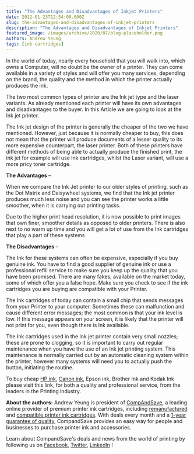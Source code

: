 ```yaml
---
title: "The Advantages and Disadvantages of Inkjet Printers"
date: 2012-01-23T12:54:00.000Z
slug: the-advantages-and-disadvantages-of-inkjet-printers
description: "The Advantages and Disadvantages of Inkjet Printers"
featured_image: /images/archive/2020/07/blog-placeholder.png
authors: Andrew Yeung
tags: [ink cartridges]
---
```


In the world of today, nearly every household that you will walk into, which owns a Computer, will no doubt be the owner of a printer. They can come available in a variety of styles and will offer you many services, depending on the brand, the quality and the method in which the printer actually produces the ink.

The two most common types of printer are the Ink jet type and the laser variants. As already mentioned each printer will have its own advantages and disadvantages to the buyer. In this Article we are going to look at the Ink jet printer.

The Ink jet design of the printer is generally the cheaper of the two we have mentioned. However, just because it is normally cheaper to buy, this does not mean that the printer will produce documents of a lesser quality to its more expensive counterpart, the laser printer. Both of these printers have different methods of being able to actually produce the finished print, the ink jet for example will use Ink cartridges, whilst the Laser variant, will use a more pricy toner cartridge.

**The Advantages** – 

When we compare the Ink Jet printer to our older styles of printing, such as the Dot Matrix and Daisywheel systems, we find that the Ink jet printer produces much less noise and you can see the printer works a little smoother, when it is carrying out printing tasks.

Due to the higher print head resolution, it is now possible to print images that own finer, smoother details as opposed to older printers. There is also next to no warm up time and you will get a lot of use from the Ink cartridges that play a part of these systems 

**The Disadvantages** – 

The Ink for these systems can often be expensive, especially if you buy genuine ink. You have to find a good supplier of genuine ink or use a professional refill service to make sure you keep up the quality that you have been promised. There are many fakes, available on the market today, some of which offer you a false hope. Make sure you check to see if the ink cartridges you are buying are compatible with your Printer.

The Ink cartridges of today can contain a small chip that sends messages from your Printer to your computer. Sometimes these can malfunction and cause different error messages; the most common is that your ink level is low. If this message appears on your screen, it is likely that the printer will not print for you, even though there is Ink available.

The Ink cartridges used in the Ink jet printer contain very small nozzles; these are prone to clogging, so it is important to carry out regular maintenance when you have the use of an Ink jet printing system. This maintenance is normally carried out by an automatic cleaning system within the printer, however many systems will need you to actually push the button, initiating the routine.

To buy cheap [HP ink](https://www.compandsave.com/hp), [Canon ink](https://www.compandsave.com/canon), Epson ink, Brother Ink and Kodak Ink please visit this link, for both a quality and professional service, from the leaders in the Printing industry.

  
**About the authors:** Andrew Yeung is president of [CompAndSave](https://www.compandsave.com/), a leading online provider of premium printer ink cartridges, including [remanufactured](https://www.compandsave.com/help) and [compatible printer ink cartridges](https://www.compandsave.com/help). With deals every month and a [1-year guarantee of quality](https://www.compandsave.com/help), CompandSave provides an easy way for people and businesses to purchase printer ink and accessories.

Learn about CompandSave's deals and news from the world of printing by following us on [Facebook](https://www.facebook.com/compandsave.ink), [Twitter](https://twitter.com/compandsave), [LinkedIn](https://www.linkedin.com) !